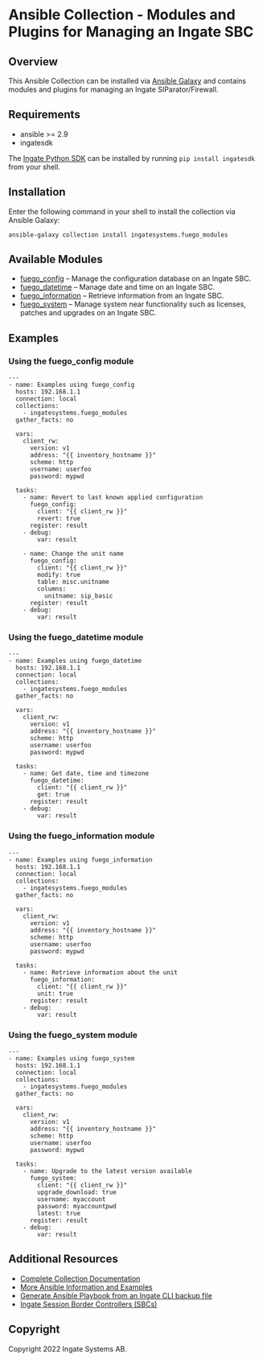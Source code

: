 # Ansible Collection - Modules and Plugins for Managing an Ingate SBC

## Overview

This Ansible Collection can be installed via [Ansible Galaxy](https://galaxy.ansible.com)
and contains modules and plugins for managing an Ingate SIParator/Firewall.

## Requirements

* ansible >= 2.9
* ingatesdk

The [Ingate Python SDK](https://pypi.org/project/ingatesdk) can be installed by running
`pip install ingatesdk` from your shell.

## Installation

Enter the following command in your shell to install the collection via Ansible Galaxy:

`ansible-galaxy collection install ingatesystems.fuego_modules`

## Available Modules

* [fuego_config](https://ingatesystems.github.io/ingate-docs/ansible/fuego/html/fuego_config_module.html#ansible-collections-ingatesystems-fuego-modules-fuego-config-module) – Manage the configuration database on an Ingate SBC.
* [fuego_datetime](https://ingatesystems.github.io/ingate-docs/ansible/fuego/html/fuego_datetime_module.html#ansible-collections-ingatesystems-fuego-modules-fuego-datetime-module) – Manage date and time on an Ingate SBC.
* [fuego_information](https://ingatesystems.github.io/ingate-docs/ansible/fuego/html/fuego_information_module.html#ansible-collections-ingatesystems-fuego-modules-fuego-information-module) – Retrieve information from an Ingate SBC.
* [fuego_system](https://ingatesystems.github.io/ingate-docs/ansible/fuego/html/fuego_system_module.html#ansible-collections-ingatesystems-fuego-modules-fuego-system-module) – Manage system near functionality such as licenses, patches and upgrades on an Ingate SBC.

## Examples

### Using the fuego_config module
```
---
- name: Examples using fuego_config
  hosts: 192.168.1.1
  connection: local
  collections:
    - ingatesystems.fuego_modules
  gather_facts: no

  vars:
    client_rw:
      version: v1
      address: "{{ inventory_hostname }}"
      scheme: http
      username: userfoo
      password: mypwd

  tasks:
    - name: Revert to last known applied configuration
      fuego_config:
        client: "{{ client_rw }}"
        revert: true
      register: result
    - debug:
        var: result

    - name: Change the unit name
      fuego_config:
        client: "{{ client_rw }}"
        modify: true
        table: misc.unitname
        columns:
          unitname: sip_basic
      register: result
    - debug:
        var: result
```

### Using the fuego_datetime module
```
---
- name: Examples using fuego_datetime
  hosts: 192.168.1.1
  connection: local
  collections:
    - ingatesystems.fuego_modules
  gather_facts: no

  vars:
    client_rw:
      version: v1
      address: "{{ inventory_hostname }}"
      scheme: http
      username: userfoo
      password: mypwd

  tasks:
    - name: Get date, time and timezone
      fuego_datetime:
        client: "{{ client_rw }}"
        get: true
      register: result
    - debug:
        var: result
```

### Using the fuego_information module
```
---
- name: Examples using fuego_information
  hosts: 192.168.1.1
  connection: local
  collections:
    - ingatesystems.fuego_modules
  gather_facts: no

  vars:
    client_rw:
      version: v1
      address: "{{ inventory_hostname }}"
      scheme: http
      username: userfoo
      password: mypwd

  tasks:
    - name: Retrieve information about the unit
      fuego_information:
        client: "{{ client_rw }}"
        unit: true
      register: result
    - debug:
        var: result
```

### Using the fuego_system module
```
---
- name: Examples using fuego_system
  hosts: 192.168.1.1
  connection: local
  collections:
    - ingatesystems.fuego_modules
  gather_facts: no

  vars:
    client_rw:
      version: v1
      address: "{{ inventory_hostname }}"
      scheme: http
      username: userfoo
      password: mypwd

  tasks:
    - name: Upgrade to the latest version available
      fuego_system:
        client: "{{ client_rw }}"
        upgrade_download: true
        username: myaccount
        password: myaccountpwd
        latest: true
      register: result
    - debug:
        var: result
```

## Additional Resources

* [Complete Collection Documentation](https://ingatesystems.github.io/ingate-docs/ansible/fuego/html)
* [More Ansible Information and Examples](https://account.ingate.com/manuals/latest/reference_guide.html#_ansible)
* [Generate Ansible Playbook from an Ingate CLI backup file](https://raw.githubusercontent.com/ingatesystems/ingatesdk/master/utils/cli2python.py)
* [Ingate Session Border Controllers (SBCs)](https://www.ingate.com/session-border-controller-sbc)

## Copyright
Copyright 2022 Ingate Systems AB.
